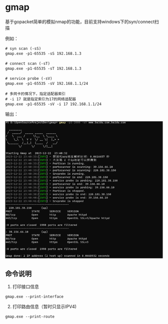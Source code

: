 # gmap

基于gopacket简单的模拟nmap的功能，目前支持windows下的syn/connect扫描

例如：
```shell
# syn scan (-sS)
gmap.exe -p1-65535 -sS 192.168.1.3

# connect scan (-sT)
gmap.exe -p1-65535 -sT 192.168.1.3

# service probe (-sV)
gmap.exe -p1-65535 -sV 192.168.1.1/24

# 多网卡的情况下，指定适配器索引
# -i 17 就是指定索引为17的网络适配器
gmap.exe -p1-65535 -sV -i 17 192.168.1.1/24
```
输出：

![image](https://github.com/xxxxnnxxxx/gmap/blob/main/images/synscan.png)

## 命令说明

1. 打印接口信息

```shell
gmap.exe --print-interface
```

2. 打印路由信息（暂时只显示IPV4)

```shell
gmap.exe --print-route
```
